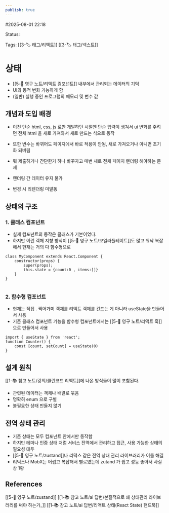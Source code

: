 ```yaml
---
publish: true
---
```

#2025-08-01 22:18

Status: 

Tags: [[3-🏷️ 태그/리액트]] [[3-🏷️ 태그/넥스트]]

# 상태
- [[5-💎 영구 노트/리액트 컴포넌트]] 내부에서 관리되는 데이터의 기억
- UI의 동적 변화 가능하게 함
- (일반) 실행 중인 프로그램의 메모리 및 변수 값

## 개념과 도입 배경
- 이전 단순 html, css, js 로만 개발하던 시절엔 단순 입력이 생겨서 ui 변화를 주려면 전체 html 을 새로 가져와서 새로 만드는 식으로 동작
- 또한 변수는 바뀌어도 페이지에서 바로 적용이 안됨, 새로 가져오거나 아니면 초기화 되버림
- 뭐 제출하거나 간단한거 하나 바꾸자고 매번 새로 전체 페이지 렌더링 해야하는 문제

- 렌더링 간 데이터 유지 불가
- 변경 시 리렌더링 미발동

## 상태의 구조
### 1. 클래스 컴포넌트
- 실제 컴포넌트의 동작은 클래스가 기본이었다.
- 하지만 이런 객체 지향 방식이 [[5-💎 영구 노트/보일러플레이트]]도 많고 워낙 복잡해서 현재는 거의 다 함수형으로
```tsx
class MyComponent extends React.Component {
	constructor(props) {
		super(props);
		this.state = {count:0 , items:[]}
	}
}
	
```
### 2. 함수형 컴포넌트
- 현재는 직접 . 찍어가며 객체를 리액트 객체를 건드는 게 아니라 useState을 만들어서 사용
- 기존 클래스 컴포넌트 기능을 함수형 컴포넌트에서는 [[5-💎 영구 노트/리액트 훅]] 으로 만들어서 사용
```tsx
import { useState } from 'react';
function Counter() {
	const [count, setCount] = useState(0)
}
```

## 설계 원칙
[[1-📚 참고 노트/강의/클린코드 리액트]]에 나온 방식들이 많이 포함된다.
- 관련된 데이터는 객체나 배열로 묶음
- 명확히 enum 으로 구별
- 불필요한 상태 만들지 않기

## 전역 상태 관리
- 기존 상태는 모두 컴포넌트 안에서만 동작함
- 하지만 테마나 인증 상태 처럼 서비스 전역에서 관리하고 접근, 사용 가능한 상태의 필요성 대두
- [[5-💎 영구 노트/zustand]]나 리덕스 같은 전역 상태 관리 라이브러리가 이를 해결
- 리덕스나 MobX는 어렵고 복잡해서 별로였는데 zutand 가 쉽고 성능 좋아서 사실상 1황

## References
[[5-💎 영구 노트/zustand]]
[[1-📚 참고 노트/ai 답변/본질적으로 왜 상태관리 라이브러리를 써야 하는가_]]
[[1-📚 참고 노트/ai 답변/리액트 상태(React State) 핸드북]]